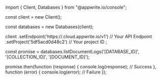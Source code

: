 import { Client, Databases } from "@appwrite.io/console";

const client = new Client();

const databases = new Databases(client);

client
    .setEndpoint('https://<REGION>.cloud.appwrite.io/v1') // Your API Endpoint
    .setProject('5df5acd0d48c2') // Your project ID
;

const promise = databases.listDocumentLogs('[DATABASE_ID]', '[COLLECTION_ID]', '[DOCUMENT_ID]');

promise.then(function (response) {
    console.log(response); // Success
}, function (error) {
    console.log(error); // Failure
});
